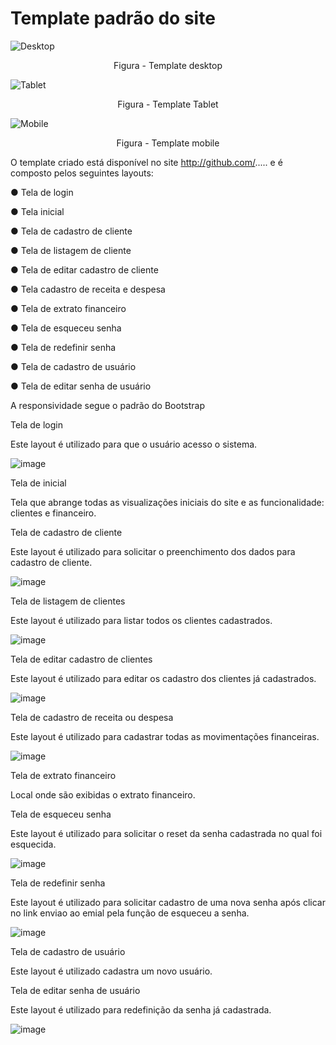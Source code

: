 # Template padrão do site
![Desktop](https://user-images.githubusercontent.com/89876269/198905211-c9ddc55b-eec4-45c0-a168-dc9d8cedd958.jpeg)
<p align="center">Figura - Template desktop </center>

![Tablet](https://user-images.githubusercontent.com/89876269/198905329-ec82dc4c-415c-4f3d-a950-97d354e9c1f6.jpeg)
<center>Figura - Template Tablet </center>

![Mobile](https://user-images.githubusercontent.com/89876269/198905243-6392537b-cfcf-428f-8a85-c709596efce5.jpeg)
<center>Figura - Template mobile </center>

O template criado está disponível no site http://github.com/.....  e é composto pelos seguintes 
layouts: 

● Tela de login

● Tela inicial

● Tela de cadastro de cliente

● Tela de listagem de cliente

● Tela de editar cadastro de cliente

● Tela cadastro de receita e despesa

● Tela de extrato financeiro

● Tela de esqueceu senha

● Tela de redefinir senha

● Tela de cadastro de usuário

● Tela de editar senha de usuário

A responsividade segue o padrão do Bootstrap

Tela de login

Este layout é utilizado para que o usuário acesso o sistema.

![image](https://user-images.githubusercontent.com/111931438/198907637-9b31e752-c30a-442e-ac73-6cf1ac869c9d.png)

Tela de inicial

Tela que abrange todas as visualizações iniciais do site e as funcionalidade: clientes e financeiro.



Tela de cadastro de cliente

Este layout é utilizado para solicitar o preenchimento dos dados para cadastro de cliente.

![image](https://user-images.githubusercontent.com/111931438/198909258-f2ed41cc-c492-4152-901e-8ff6fa975e0e.png)


Tela de listagem de clientes

Este layout é utilizado para listar todos os clientes cadastrados.

![image](https://user-images.githubusercontent.com/111931438/198907877-5b75bf17-f4e4-4c75-868e-a5382f0bf3f4.png)

Tela de editar cadastro de clientes

Este layout é utilizado para editar os cadastro dos clientes já cadastrados.

![image](https://user-images.githubusercontent.com/111931438/198909281-e15dd448-1df8-4d5c-8a04-eaf9ba612136.png)

Tela de cadastro de receita ou despesa

Este layout é utilizado para cadastrar todas as movimentações financeiras.

![image](https://user-images.githubusercontent.com/111931438/198907989-370a9c1f-d71d-48a4-a380-46167bacfbf5.png)

Tela de extrato financeiro

Local onde são exibidas o extrato financeiro.



Tela de esqueceu senha

Este layout é utilizado para solicitar o reset da senha cadastrada no qual foi esquecida.

![image](https://user-images.githubusercontent.com/111931438/198908081-12557f16-bc7e-46ac-af80-2ab034361fcd.png)

Tela de redefinir senha

Este layout é utilizado para solicitar cadastro de uma nova senha após clicar no link enviao ao emial pela função de esqueceu a senha.

![image](https://user-images.githubusercontent.com/111931438/198910066-2ec011ba-fc9d-4d0e-9fb2-89a229294ad8.png)

Tela de cadastro de usuário

Este layout é utilizado cadastra um novo usuário.


Tela de editar senha de usuário

Este layout é utilizado para redefinição da senha já cadastrada.

![image](https://user-images.githubusercontent.com/111931438/198909874-62223137-d370-4a68-9abb-4c16de03896c.png)

